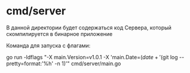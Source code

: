 # cmd/server

В данной директории будет содержаться код Сервера, который скомпилируется в бинарное приложение

Команда для запуска с флагами:

go run -ldflags "-X main.Version=v1.0.1 -X 'main.Date=$(date +'%Y/%m/%d %H:%M:%S')' -X 'main.Commit=$(git log --pretty=format:'%h' -n 1)'" cmd/server/main.go